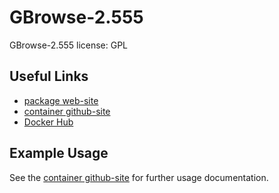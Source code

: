 # GBrowse-2.555

GBrowse-2.555 license: GPL

## Useful Links

 * [package web-site](https://github.com/GMOD/GBrowse)
 * [container github-site](https://github.com/sglim2/docker-bio)
 * [Docker Hub](https://hub.docker.com/u/sglim2/)

## Example Usage
See the [container github-site](https://github.com/sglim2/docker-bio) for further usage documentation.

